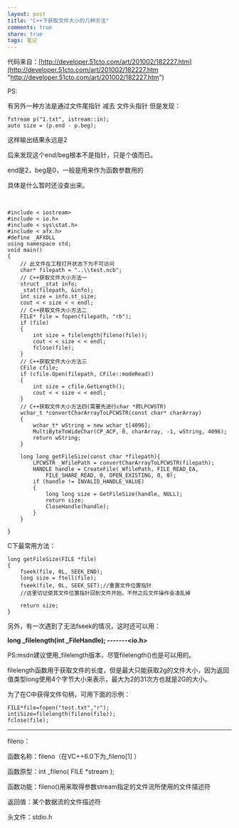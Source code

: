 ```yaml
---
layout: post
title: "C++下获取文件大小的几种方法" 
comments: true
share: true
tags: 笔记
---
```


代码来自：[http://developer.51cto.com/art/201002/182227.htm](http://developer.51cto.com/art/201002/182227.htm "http://developer.51cto.com/art/201002/182227.htm")


PS:

有另外一种方法是通过文件尾指针 减去 文件头指针
但是发现：

	fstream p("1.txt", istream::in);
	auto size = (p.end - p.beg);

这样输出结果永远是2

后来发现这个end/beg根本不是指针，只是个值而已。

end是2，beg是0，一般是用来作为函数参数用的

具体是什么暂时还没查出来。

<br>




	#include < iostream>
	#include < io.h>
	#include < sys\stat.h>
	#include < afx.h>
	#define _AFXDLL
	using namespace std;
	void main()
	{
		// 此文件在工程打开状态下为不可访问
		char* filepath = "..\\test.ncb";
		// C++获取文件大小方法一
		struct _stat info;
		_stat(filepath, &info);
		int size = info.st_size;
		cout < < size < < endl;
		// C++获取文件大小方法二
		FILE* file = fopen(filepath, "rb");
		if (file)
		{
			int size = filelength(fileno(file));
			cout < < size < < endl;
			fclose(file);
		}
		// C++获取文件大小方法三
		CFile cfile;
		if (cfile.Open(filepath, CFile::modeRead))
		{
			int size = cfile.GetLength();
			cout < < size < < endl;
		}
		// C++获取文件大小方法四(需要先进行char *转LPCWSTR)
		wchar_t *convertCharArrayToLPCWSTR(const char* charArray)
		{
			wchar_t* wString = new wchar_t[4096];
			MultiByteToWideChar(CP_ACP, 0, charArray, -1, wString, 4096);
			return wString;
		}
		
		long long getFileSize(const char *filepath){
			LPCWSTR _WfilePath = convertCharArrayToLPCWSTR(filepath);
			HANDLE handle = CreateFile(_WfilePath, FILE_READ_EA,
				FILE_SHARE_READ, 0, OPEN_EXISTING, 0, 0);
			if (handle != INVALID_HANDLE_VALUE)
			{
				long long size = GetFileSize(handle, NULL);
				return size;
				CloseHandle(handle);
			}
		}

	}



C下最常用方法：

	long getFileSize(FILE *file)
	{
		fseek(file, 0L, SEEK_END);
		long size = ftell(file);
		fseek(file, 0L, SEEK_SET);//重置文件位置指针
		//这里切记使其文件位置指针回到文件开始，不然之后文件操作会凌乱掉
	
		return size;
	}

另外，有一次遇到了无法fseek的情况，这时还可以用：

**long _filelength(int _FileHandle);  -------<io.h>**

PS:msdn建议使用_filelength版本，尽管filelength()也是可以用的。

filelength函数用于获取文件的长度，但是最大只能获取2g的文件大小，因为返回值类型long使用4个字节大小来表示，最大为2的31次方也就是2G的大小。

为了在C中获得文件句柄，可用下面的示例：

	FILE*file=fopen("test.txt","r");
	intiSize=filelength(fileno(file));
	fclose(file);

---

fileno：

函数名称：fileno（在VC++6.0下为_fileno[1] ）

函数原型：int _fileno( FILE *stream );

函数功能：fileno()用来取得参数stream指定的文件流所使用的文件描述符

返回值：某个数据流的文件描述符

头文件：stdio.h